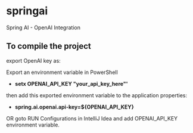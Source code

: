 # springai
Spring AI - OpenAI Integration

## To compile the project
export OpenAI key as:

Export an environment variable in PowerShell
* **setx OPENAI_API_KEY "your_api_key_here"'**

then add this exported environment variable to the application properties:
* **spring.ai.openai.api-key=${OPENAI_API_KEY}**

OR goto RUN Configurations in IntelliJ Idea and add OPENAI_API_KEY environment variable. 
